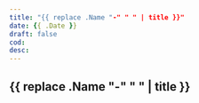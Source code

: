 ```yaml
---
title: "{{ replace .Name "-" " " | title }}"
date: {{ .Date }}
draft: false
cod:
desc:
---
```


## {{ replace .Name "-" " " | title }}
